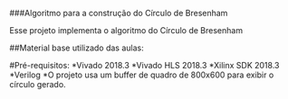 ###Algoritmo para a construção do Círculo de Bresenham


Esse projeto implementa o algoritmo do Círculo de Bresenham


##Material base utilizado das aulas:

#Pré-requisitos:
*Vivado 2018.3 *Vivado HLS 2018.3 *Xilinx SDK 2018.3 *Verilog *O projeto usa um buffer de quadro de 800x600 para exibir o círculo gerado.

